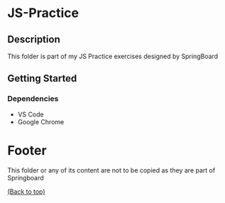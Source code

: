 # JS-Practice

## Description
This folder is part of my JS Practice exercises designed by SpringBoard

## Getting Started

### Dependencies

- VS Code
- Google Chrome


# Footer

This folder or any of its content are not to be copied as they are part of Springboard

[(Back to top)](#table-of-contents)
